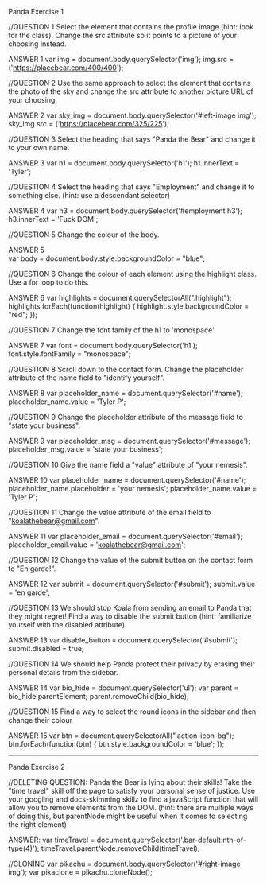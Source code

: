 Panda Exercise 1

//QUESTION 1
Select the element that contains the profile image (hint: look for the class). Change the src attribute so it points to a picture of your choosing instead.

ANSWER 1
var img = document.body.querySelector('img'); img.src = ('https://placebear.com/400/400');

//QUESTION 2
Use the same approach to select the element that contains the photo of the sky and change the src attribute to another picture URL of your choosing.

ANSWER 2
var sky_img = document.body.querySelector('#left-image img'); sky_img.src = ('https://placebear.com/325/225');

//QUESTION 3
Select the heading that says "Panda the Bear" and change it to your own name.

ANSWER 3
var h1 = document.body.querySelector('h1'); h1.innerText = 'Tyler';

//QUESTION 4
Select the heading that says "Employment" and change it to something else. (hint: use a descendant selector)

ANSWER 4
var h3 = document.body.querySelector('#employment h3'); h3.innerText = 'Fuck DOM';

//QUESTION 5
Change the colour of the body.

ANSWER 5  
var body = document.body.style.backgroundColor = "blue";

//QUESTION 6
Change the colour of each element using the highlight class. Use a for loop to do this.

ANSWER 6
var highlights = document.querySelectorAll(".highlight"); highlights.forEach(function(highlight) { highlight.style.backgroundColor = "red"; });

//QUESTION 7
Change the font family of the h1 to 'monospace'.

ANSWER 7
var font = document.body.querySelector('h1'); font.style.fontFamily = "monospace";

//QUESTION 8
Scroll down to the contact form. Change the placeholder attribute of the name field to "identify yourself".

ANSWER 8
var placeholder_name =
document.querySelector('#name'); placeholder_name.value = 'Tyler P';

//QUESTION 9
Change the placeholder attribute of the message field to "state your business".

ANSWER 9
var placeholder_msg =
document.querySelector('#message'); placeholder_msg.value = 'state your business';

//QUESTION 10
Give the name field a "value" attribute of "your nemesis".

ANSWER 10
var placeholder_name =
document.querySelector('#name'); placeholder_name.placeholder = 'your nemesis'; placeholder_name.value = 'Tyler P';

//QUESTION 11
Change the value attribute of the email field to "koalathebear@gmail.com".

ANSWER 11
var placeholder_email =
document.querySelector('#email'); placeholder_email.value = 'koalathebear@gmail.com';

//QUESTION 12
Change the value of the submit button on the contact form to "En garde!".

ANSWER 12
var submit =
document.querySelector('#submit'); submit.value = 'en garde';

//QUESTION 13
We should stop Koala from sending an email to Panda that they might regret! Find a way to disable the submit button (hint: familiarize yourself with the disabled attribute).

ANSWER 13
var disable_button = document.querySelector('#submit'); submit.disabled = true;

//QUESTION 14
We should help Panda protect their privacy by erasing their personal details from the sidebar.

ANSWER 14
var bio_hide =
document.querySelector('ul'); var parent = bio_hide.parentElement; parent.removeChild(bio_hide);

//QUESTION 15
Find a way to select the round icons in the sidebar and then change their colour

ANSWER 15
var btn = document.querySelectorAll(".action-icon-bg"); btn.forEach(function(btn) { btn.style.backgroundColor = 'blue'; });

-------------------------------------------------------------------

Panda Exercise 2

//DELETING
QUESTION:
Panda the Bear is lying about their skills! Take the "time travel" skill off the page to satisfy your personal sense of justice. Use your googling and docs-skimming skillz to find a javaScript function that will allow you to remove elements from the DOM. (hint: there are multiple ways of doing this, but parentNode might be useful when it comes to selecting the right element)


ANSWER:
var timeTravel = document.querySelector('.bar-default:nth-of-type(4)'); timeTravel.parentNode.removeChild(timeTravel);

//CLONING
var pikachu = document.body.querySelector('#right-image img'); var pikaclone = pikachu.cloneNode(); 

